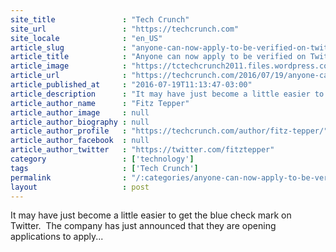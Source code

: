 ```yaml
---
site_title               : "Tech Crunch"
site_url                 : "https://techcrunch.com"
site_locale              : "en_US"
article_slug             : "anyone-can-now-apply-to-be-verified-on-twitter"
article_title            : "Anyone can now apply to be verified on Twitter"
article_image            : "https://tctechcrunch2011.files.wordpress.com/2016/07/twitter-verified-pattern.png?w=764&h=400&crop=1"
article_url              : "https://techcrunch.com/2016/07/19/anyone-can-now-apply-to-be-verified-on-twitter/"
article_published_at     : "2016-07-19T11:13:47-03:00"
article_description      : "It may have just become a little easier to get the blue check mark on Twitter.  The company has just announced that they are opening applications to apply..."
article_author_name      : "Fitz Tepper"
article_author_image     : null
article_author_biography : null
article_author_profile   : "https://techcrunch.com/author/fitz-tepper/"
article_author_facebook  : null
article_author_twitter   : "https://twitter.com/fitztepper"
category                 : ['technology']
tags                     : ['Tech Crunch']
permalink                : "/:categories/anyone-can-now-apply-to-be-verified-on-twitter/"
layout                   : post
---
```


It may have just become a little easier to get the blue check mark on Twitter.  The company has just announced that they are opening applications to apply...

